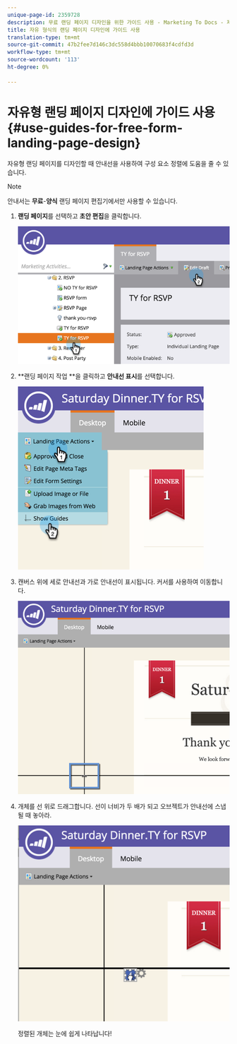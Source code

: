 ```yaml
---
unique-page-id: 2359728
description: 무료 랜딩 페이지 디자인을 위한 가이드 사용 - Marketing To Docs - 제품 설명서
title: 자유 형식의 랜딩 페이지 디자인에 가이드 사용
translation-type: tm+mt
source-git-commit: 47b2fee7d146c3dc558d4bbb10070683f4cdfd3d
workflow-type: tm+mt
source-wordcount: '113'
ht-degree: 0%

---
```



# 자유형 랜딩 페이지 디자인에 가이드 사용 {#use-guides-for-free-form-landing-page-design}

자유형 랜딩 페이지를 디자인할 때 안내선을 사용하여 구성 요소 정렬에 도움을 줄 수 있습니다.

>[!NOTE]
>
>안내서는 **무료**-**양식** 랜딩 페이지 편집기에서만 사용할 수 있습니다.

1. **랜딩 페이지**&#x200B;를 선택하고 **초안 편집**&#x200B;을 클릭합니다.

   ![](assets/image2015-5-20-14-3a10-3a9.png)

1. **랜딩 페이지 작업 **을 클릭하고 **안내선 표시**&#x200B;를 선택합니다.

   ![](assets/image2015-5-20-14-3a12-3a15.png)

1. 캔버스 위에 세로 안내선과 가로 안내선이 표시됩니다. 커서를 사용하여 이동합니다.

   ![](assets/image2015-5-20-14-3a15-3a9.png)

1. 개체를 선 위로 드래그합니다. 선이 너비가 두 배가 되고 오브젝트가 안내선에 스냅될 때 놓아라.

   ![](assets/image2015-5-20-14-3a17-3a24.png)

   정렬된 개체는 눈에 쉽게 나타납니다!

